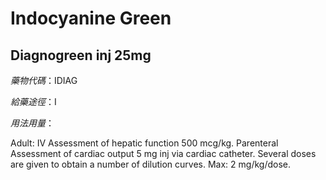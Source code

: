 # Indocyanine Green

## Diagnogreen inj 25mg

*藥物代碼*：IDIAG

*給藥途徑*：I

*用法用量*：

Adult: IV Assessment of hepatic function 500 mcg/kg. Parenteral Assessment of cardiac output 5 mg inj via cardiac catheter. Several doses are given to obtain a number of dilution curves. Max: 2 mg/kg/dose.

